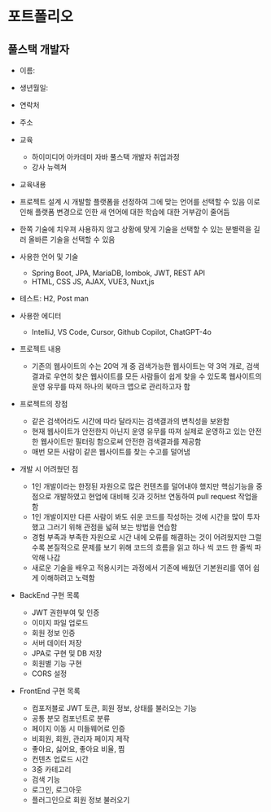 # 포트폴리오
## 풀스택 개발자
+ 이름: 
+ 생년월일: 
+ 연락처 
+ 주소 
+ 교육
  +  하이미디어 아카데미 자바 풀스택 개발자 취업과정
  +  강사 뉴렉쳐 
+  교육내용
  + 프로젝트 설계 시 개발할 플랫폼을 선정하여 그에 맞는 언어를 선택할 수 있음 이로 인해 플랫폼 변경으로 인한 새 언어에 대한 학습에 대한 거부감이 줄어듬
  + 한쪽 기술에 치우져 사용하지 않고 상황에 맞게 기술을 선택할 수 있는 분별력을 길러 올바른 기술을 선택할 수 있음

+ 사용한 언어 및 기술
  + Spring Boot, JPA, MariaDB, lombok, JWT, REST API
  + HTML, CSS JS, AJAX, VUE3, Nuxt,js
+ 테스트: H2, Post man
+ 사용한 에디터
  + IntelliJ, VS Code, Cursor, Github Copilot, ChatGPT-4o

+ 프로젝트 내용
  + 기존의 웹사이트의 수는 20억 개 중 검색가능한 웹사이트는 약 3억 개로, 검색결과로 우연히 찾은 웹사이트를 모든 사람들이 쉽게 찾을 수 있도록 웹사이트의 운영 유무를 따져 하나의 북마크 앱으로 관리하고자 함

+ 프로젝트의 장점
  + 같은 검색어라도 시간에 따라 달라지는 검색결과의 변칙성을 보완함
  + 현재 웹사이트가 안전한지 아닌지 운영 유무를 따져 실제로 운영하고 있는 안전한 웹사이트만 필터링 함으로써 안전한 검색결과를 제공함
  + 매번 모든 사람이 같은 웹사이트를 찾는 수고를 덜어냄
 
+ 개발 시 어려웠던 점
  + 1인 개발이라는 한정된 자원으로 많은 컨텐츠를 덜어내야 했지만 핵심기능을 중점으로 개발하였고 현업에 대비해 깃과 깃허브 연동하여 pull request 작업을 함
  + 1인 개발이지만 다른 사람이 봐도 쉬운 코드를 작성하는 것에 시간을 많이 투자했고 그러기 위해 관점을 넓혀 보는 방법을 연습함
  + 경험 부족과 부족한 자원으로 시간 내에 오류를 해결하는 것이 어려웠지만 그럴수록 본질적으로 문제를 보기 위해 코드의 흐름을 읽고 하나 씩 코드 한 줄씩 파악해 나감
  + 새로운 기술을 배우고 적용시키는 과정에서 기존에 배웠던 기본원리를 엮어 쉽게 이해하려고 노력함
 
+ BackEnd 구현 목록
  + JWT 권한부여 및 인증
  + 이미지 파일 업로드
  + 회원 정보 인증 
  + 서버 데이터 저장
  + JPA로 구현 및 DB 저장
  + 회원별 기능 구현
  + CORS 설정
    
+ FrontEnd 구현 목록
  + 컴포저블로 JWT 토큰, 회원 정보, 상태를 불러오는 기능
  + 공통 분모 컴포넌트로 분류
  + 페이지 이동 시 미들웨어로 인증
  + 비회원, 회원, 관리자 페이지 제작
  + 좋아요, 싫어요, 좋아요 비율, 찜
  + 컨텐츠 업로드 시간
  + 3중 카테고리
  + 검색 기능
  + 로그인, 로그아웃
  + 플러그인으로 회원 정보 불러오기





  
